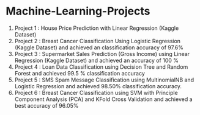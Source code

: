 # Machine-Learning-Projects
1. Project 1 : House Price Prediction with Linear Regression (Kaggle Dataset)
2. Project 2 : Breast Cancer Classification Using Logistic Regression (Kaggle Dataset) and achieved an classification accuracy of 97.6%
3. Project 3 : Supermarket Sales Prediction (Gross Income) using Linear Regression (Kaggle Dataset) and achieved an accuracy of 100 %
4. Project 4 : Loan Data Classification using Decision Tree and Random Forest and achieved 99.5 % classification accuracy
5. Project 5 : SMS Spam Message Classification using MultinomialNB and Logistic Regression and achieved 98.50% classification accuracy. 
6. Project 6 : Breast Cancer Classification using SVM with Principle Component Analysis (PCA) and KFold Cross Validation and achieved a best accuracy of 96.05%
